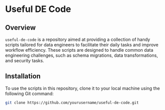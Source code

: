 # Useful DE Code

## Overview
`useful-de-code` is a repository aimed at providing a collection of handy scripts tailored for data engineers to facilitate their daily tasks and improve workflow efficiency. These scripts are designed to handle common data engineering challenges, such as schema migrations, data transformations, and security tasks.

## Installation
To use the scripts in this repository, clone it to your local machine using the following Git command:

```bash
git clone https://github.com/yourusername/useful-de-code.git
